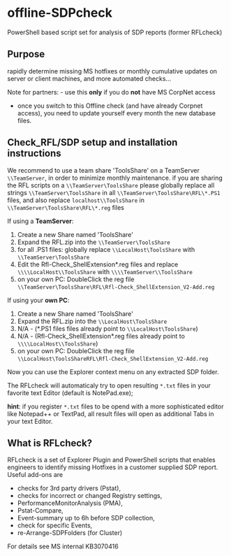 # offline-SDPcheck
PowerShell based script set for analysis of SDP reports (former RFLcheck)

## Purpose
rapidly determine missing MS hotfixes or monthly cumulative updates on server or client machines, and more automated checks...

Note for partners: - use this **only** if you do **not** have MS CorpNet access
- once you switch to this Offline check (and have already Corpnet access), you need to update yourself every month the new database files.

## Check_RFL/SDP setup and installation instructions

We recommend to use a team share 'ToolsShare' on a TeamServer `\\TeamServer`, in order to minimize monthly maintenance.
if you are sharing the RFL scripts on a `\\TeamServer\ToolsShare` please globally replace all strings `\\TeamServer\ToolsShare` in all `\\TeamServer\ToolsShare\RFL\*.PS1` files, and also replace `localhost\\ToolsShare`  in `\\TeamServer\ToolsShare\RFL\*.reg` files

If  using a **TeamServer**:
1. Create a new Share named 'ToolsShare' 
2. Expand the RFL.zip into the `\\TeamServer\ToolsShare`
3. for all .PS1 files: globally replace `\\LocalHost\ToolsShare` with `\\TeamServer\ToolsShare`
4. Edit the Rfl-Check_ShellExtension*.reg files and replace `\\\\LocalHost\\ToolsShare` with `\\\\TeamServer\\ToolsShare`
5. on your own PC: DoubleClick the reg file `\\TeamServer\ToolsShare\RFL\Rfl-Check_ShellExtension_V2-Add.reg`


If  using your **own PC**:
1. Create a new Share named 'ToolsShare' 
2. Expand the RFL.zip into the `\\LocalHost\ToolsShare`
3. N/A - (*.PS1 files files already point to `\\LocalHost\ToolsShare`)
4. N/A - (Rfl-Check_ShellExtension*.reg files already point to `\\\\LocalHost\\ToolsShare`)
3. on your own PC: DoubleClick the reg file `\\LocalHost\ToolsShareRFL\Rfl-Check_ShellExtension_V2-Add.reg`

Now you can use the Explorer context menu on any extracted SDP folder.

The RFLcheck will automaticaly try to open resulting `*.txt` files in your favorite text Editor (default is NotePad.exe);

**hint**: if you register `*.txt` files to be opend with a more sophisticated editor like Notepad++ or TextPad, all result files will open as additional Tabs in your text Editor.

## What is RFLcheck? 
RFLcheck is a set of Explorer Plugin and PowerShell scripts that enables engineers to identify missing Hotfixes in a customer supplied SDP report. 
Useful add-ons are 
- checks for 3rd party drivers (Pstat), 
- checks for incorrect or changed Registry settings, 
- PerformanceMonitorAnalysis (PMA), 
- Pstat-Compare, 
- Event-summary up to 6h before SDP collection, 
- check for specific Events, 
- re-Arrange-SDPFolders (for Cluster)

For details see MS internal KB3070416




